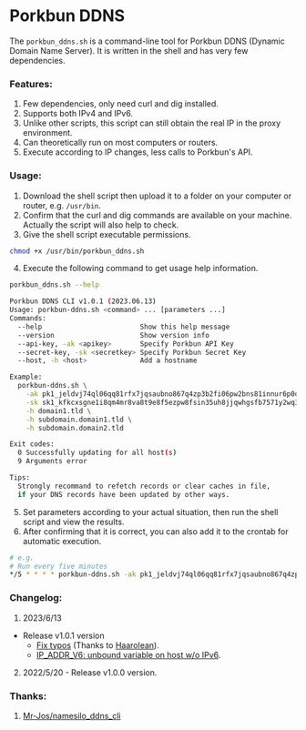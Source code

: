 # Porkbun DDNS

The `porkbun_ddns.sh` is a command-line tool for Porkbun DDNS (Dynamic Domain Name Server). It is written in the shell and has very few dependencies.

### Features:
1. Few dependencies, only need curl and dig installed.
2. Supports both IPv4 and IPv6.
3. Unlike other scripts, this script can still obtain the real IP in the proxy environment.
4. Can theoretically run on most computers or routers.
5. Execute according to IP changes, less calls to Porkbun's API.

### Usage:
1. Download the shell script then upload it to a folder on your computer or router, e.g. `/usr/bin`.
2. Confirm that the curl and dig commands are available on your machine. Actually the script will also help to check.
3. Give the shell script executable permissions.
```bash
chmod +x /usr/bin/porkbun_ddns.sh
```
4. Execute the following command to get usage help information.
```bash
porkbun_ddns.sh --help

Porkbun DDNS CLI v1.0.1 (2023.06.13)
Usage: porkbun-ddns.sh <command> ... [parameters ...]
Commands:
  --help                        Show this help message
  --version                     Show version info
  --api-key, -ak <apikey>       Specify Porkbun API Key
  --secret-key, -sk <secretkey> Specify Porkbun Secret Key
  --host, -h <host>             Add a hostname

Example:
  porkbun-ddns.sh \
    -ak pk1_jeldvj74ql06qq81rfx7jqsaubno867q4zp3b2fi06pw2bns81innur6p0oq3n7s \
    -sk sk1_kfkcxsgne1i8qm4mr8va8t9e8f5ezpw8fsin35uh8jjqwhgsfb7571y2wq3shdgx \
    -h domain1.tld \
    -h subdomain.domain1.tld \
    -h subdomain.domain2.tld

Exit codes:
  0 Successfully updating for all host(s)
  9 Arguments error

Tips:
  Strongly recommand to refetch records or clear caches in file,
  if your DNS records have been updated by other ways.
```
5. Set parameters according to your actual situation, then run the shell script and view the results.
6. After confirming that it is correct, you can also add it to the crontab for automatic execution.
```bash
# e.g.
# Run every five minutes
*/5 * * * * porkbun-ddns.sh -ak pk1_jeldvj74ql06qq81rfx7jqsaubno867q4zp3b2fi06pw2bns81innur6p0oq3n7s -sk sk1_kfkcxsgne1i8qm4mr8va8t9e8f5ezpw8fsin35uh8jjqwhgsfb7571y2wq3shdgx -h domain1.tld -h subdomain.domain1.tld -h subdomain.domain2.tld
```

### Changelog:
1. 2023/6/13
  - Release v1.0.1 version
    - [Fix typos](https://github.com/zhuwenbing/porkbun-ddns/pull/2) (Thanks to [Haarolean](https://github.com/Haarolean)).
    - [IP_ADDR_V6: unbound variable on host w/o IPv6](https://github.com/zhuwenbing/porkbun-ddns/issues/1).
2. 2022/5/20 - Release v1.0.0 version.

### Thanks:
1. [Mr-Jos/namesilo_ddns_cli](https://github.com/Mr-Jos/namesilo_ddns_cli)
